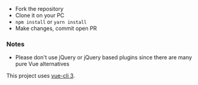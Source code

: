 - Fork the repository
- Clone it on your PC
- `npm install` or `yarn install`
- Make changes, commit open PR

### Notes

- Please don't use jQuery or jQuery based plugins since there are many pure Vue alternatives

This project uses [vue-cli 3](https://github.com/vuejs/vue-cli).
